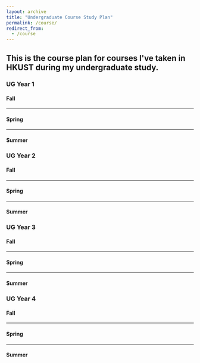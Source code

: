 ```yaml
---
layout: archive
title: "Undergraduate Course Study Plan"
permalink: /course/
redirect_from:
  - /course
---
```


## This is the course plan for courses I've taken in HKUST during my undergraduate study. 

### UG Year 1
#### Fall
---
#### Spring
---
#### Summer

### UG Year 2
#### Fall
---
#### Spring
---
#### Summer

### UG Year 3
#### Fall
---
#### Spring
---
#### Summer

### UG Year 4
#### Fall
---
#### Spring
---
#### Summer